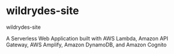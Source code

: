# wildrydes-site
wildrydes-site

A Serverless Web Application built with AWS Lambda, Amazon API Gateway, AWS Amplify, Amazon DynamoDB, and Amazon Cognito
